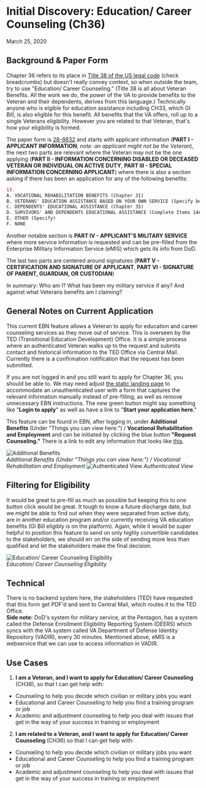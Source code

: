 # Initial Discovery: Education/ Career Counseling (Ch36)
March 25, 2020

## Background & Paper Form
Chapter 36 refers to its place in [Title 38 of the US legal code](https://www.law.cornell.edu/uscode/text/38/3697A) (check breadcrumbs) but doesn't really convey context, so when outside the team, try to use "Education/ Career Counseling."  (Title 38 is all about Veteran Benefits.  All the work we do, the power of the VA to provide benefits to the Veteran and their dependents, derives from this language.)  Technically anyone who is elgible for education assistance including CH33, which GI Bill, is also eligible  for this benefit.  All benefits that the VA offers, roll up to a single Veterans eligibility.  However you are related to that Veteran, that's how your eligibility is formed.

The paper form is [28-8832](https://www.vba.va.gov/pubs/forms/VBA-28-8832-ARE.pdf) and starts with applicant information (**PART I - APPLICANT INFORMATION**, _note: an applicant might not be the Veteran_), the next two parts are relevant where the Veteran may not be the one applying (**PART II - INFORMATION CONCERNING DISABLED OR DECEASED VETERAN OR INDIVIDUAL ON ACTIVE DUTY**, **PART III - SPECIAL INFORMATION CONCERNING APPLICANT**) where there is also a section asking if there has been an application for any of the following benefits: 
```diff
13.
A. VOCATIONAL REHABILITATION BENEFITS (Chapter 31)
B. VETERANS' EDUCATION ASSISTANCE BASED ON YOUR OWN SERVICE (Specify benefit)
C. DEPENDENTS' EDUCATIONAL ASSISTANCE (Chapter 35)
D. SURVIVORS' AND DEPENDENTS EDUCATIONAL ASSISTANCE (Complete Items 14A and 14B) on reverse)
E. OTHER (Specify)
F. NONE
```
Another notable section is **PART IV - APPLICANT'S MILITARY SERVICE** where more service information is requested and can be pre-filled from the Enterprise Military Information Service (eMIS) which gets its info from DoD.

The last two parts are centered around signatures (**PART V - CERTIFICATION AND SIGNATURE OF APPLICANT**, **PART VI - SIGNATURE OF PARENT, GUARDIAN, OR CUSTODIAN**)

In summary: Who am I? What has been my military service if any? And against what Veterans benefits am I claiming?

## General Notes on Current Application
This current EBN feature allows a Veteran to apply for education and career counseling services as they move out of service.  This is overseen by the TED (Transitional Education Development) Office.  It is a simple process where an authenticated Veteran walks up to the request and submits contact and historical information to the TED Office via Central Mail.  Currently there is a confirmation notification that the request has been submitted.

If you are not logged in and you still want to apply for Chapter 36, you should be able to. We may need adjust [the static landing page](https://www.va.gov/careers-employment/education-and-career-counseling/) to accommodate an unauthenticated user with a form that captures the relevant information manually instead of pre-filling, as well as remove unnecessary EBN instructions.  The new green button might say something like "**Login to apply**" as well as have a link to "**Start your application here**."

This feature can be found in EBN, after logging in, under **Additional Benefits** (Under "Things you can view here:") / **Vocational Rehabilitation and Employment** and can be initiated by clicking the blue button **"Request Counseling."**  There is a link to edit any information that looks like [this](https://github.com/department-of-veterans-affairs/va.gov-team/blob/master/teams/vsa/teams/ebenefits/features/apply-CH36-VRE-counseling/discovery/images/pers-info.JPG).

![Additional Benefits](https://github.com/department-of-veterans-affairs/va.gov-team/blob/master/teams/vsa/teams/ebenefits/features/apply-CH36-VRE-counseling/discovery/images/addtl-benefits.JPG)  
_Additional Benefits (Under "Things you can view here:") / Vocational Rehabilitation and Employment_
![Authenticated View](https://github.com/department-of-veterans-affairs/va.gov-team/blob/master/teams/vsa/teams/ebenefits/features/apply-CH36-VRE-counseling/screenshot.png)
_Authenticated View_

## Filtering for Eligibility
It would be great to pre-fill as much as possible but keeping this to one button click would be great.  It tough to know a future discharge date, but we _might_ be able to find out when they were separated from active duty, are in another education program and/or currently receiving VA education benefits (GI Bill eligibly is on the platform).  Again, while it would be super helpful to position this feature to send on only highly convertible candidates to the stakeholders, we should err on the side of sending more less than qualified and let the stakeholders make the final decision.

![Education/ Career Counseling Eligibility](https://github.com/department-of-veterans-affairs/va.gov-team/blob/master/teams/vsa/teams/ebenefits/features/apply-CH36-VRE-counseling/discovery/images/eligible.JPG)  
_Education/ Career Counseling Eligibility_

## Technical
There is no backend system here, the stakeholders (TED) have requested that this form get PDF'd and sent to Central Mail, which routes it to the TED Office.  
**Side note:** DoD's system for military service, at the Pentagon, has a system called the Defense Enrollment Eligibility Reporting System (DEERS) which syncs with the VA system called VA Department of Defense Identity Repository (VADIR), every 30 minutes. Mentioned above, eMIS is a webservice that we can use to access information in VADIR.

## Use Cases
1. **I am a Veteran, and I want to apply for Education/ Career Counseling** (CH36), so that I can get help with:
- Counseling to help you decide which civilian or military jobs you want
- Educational and Career Counseling to help you find a training program or job
- Academic and adjustment counseling to help you deal with issues that get in the way of your success in training or employment
2. **I am related to a Veteran, and I want to apply for Education/ Career Counseling** (CH36) so that I can get help with:
- Counseling to help you decide which civilian or military jobs you want
- Educational and Career Counseling to help you find a training program or job
- Academic and adjustment counseling to help you deal with issues that get in the way of your success in training or employment

